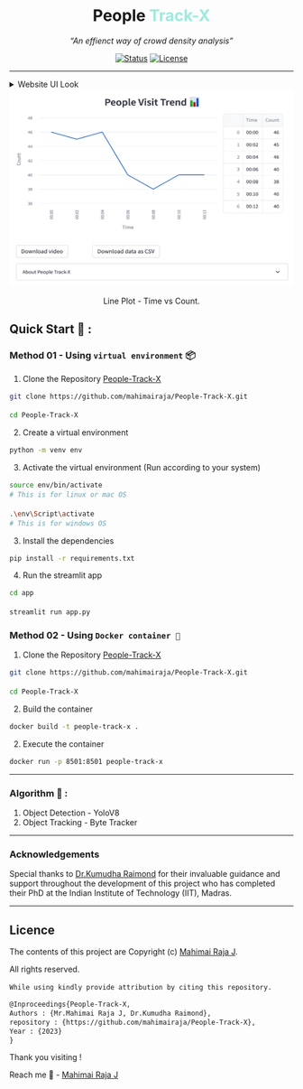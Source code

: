 <h1 align="center">People <span style="color : #9eeade">Track-X</span></h1>

<p align="center" style="padding-left : 50px;padding-right : 50px; font-style : italic">
“An effienct way of crowd density analysis”
</p>

<div align="center">

[![Status](https://img.shields.io/badge/status-active-success.svg)]()
[![License](https://img.shields.io/badge/license-MIT-blue.svg)](/LICENSE)

</div>


---




<details>
<summary> Website UI Look
</summary>
<img src='asset/webpage.jpg'>
</details>

<div align="center" >
  <img src="asset/graph.png" alt="Graph" width=600px height=350px>
  
  
  <p>Line Plot - Time vs Count.</p>
</div>

## Quick Start 🚀 :

### Method 01 - Using `virtual environment` 📦

1) Clone the Repository [People-Track-X](https://github.com/mahimairaja/People-Track-X)

```bash
git clone https://github.com/mahimairaja/People-Track-X.git

cd People-Track-X
```

2) Create a virtual environment

```bash
python -m venv env
```
   
3) Activate the virtual environment (Run according to your system)
```bash
source env/bin/activate 
# This is for linux or mac OS

.\env\Script\activate  
# This is for windows OS
```

3) Install the dependencies
```bash
pip install -r requirements.txt
```

4) Run the streamlit app
```bash
cd app

streamlit run app.py
```

### Method 02 - Using `Docker container 🚢` 

1) Clone the Repository [People-Track-X](https://github.com/mahimairaja/People-Track-X)

```bash
git clone https://github.com/mahimairaja/People-Track-X.git

cd People-Track-X
```

2) Build the container

```bash
docker build -t people-track-x .
```

2) Execute the container

```bash
docker run -p 8501:8501 people-track-x
```
----

### Algorithm 📝 : 
1. Object Detection - YoloV8
1. Object Tracking - Byte Tracker

---

### Acknowledgements

Special thanks to [Dr.Kumudha Raimond](#) for their invaluable guidance and support throughout the development of this project who has completed their PhD at the Indian Institute of Technology (IIT), Madras. 

---

## Licence <a name = "license"></a>

The contents of this project are Copyright (c) [Mahimai Raja J](https://www.linkedin.com/in/mahimairaja/). 

All rights reserved.


`While using kindly provide attribution by citing this repository.`


    @Inproceedings{People-Track-X,
    Authors : {Mr.Mahimai Raja J, Dr.Kumudha Raimond},
    repository : {https://github.com/mahimairaja/People-Track-X},
    Year : {2023}
    }


Thank you visiting !

Reach me 📩 - [Mahimai Raja J](https://www.linkedin.com/in/mahimairaja/) 
